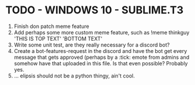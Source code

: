 # TODO - WINDOWS 10 - SUBLIME.T3


1. Finish don patch meme feature
2. Add perhaps some more custom meme feature, such as !meme thinkguy 'THIS IS TOP TEXT' 'BOTTOM TEXT'
3. Write some unit test, are they really necessary for a discord bot?
4. Create a bot-features-request in the discord and have the bot get every message that gets approved (perhaps by a :tick: emote
from admins and somehow have that uploaded in this file. Is that even possible? Probably yes.
5. ... elipsis should not be a python thingy, ain't cool.

